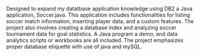 Designed to expand my datatbase application knowledge using DB2 a Java application, Soccer.java. This application includes functionalities for listing soccer match information, inserting player data, and a custom features. The project also involves creating a database index and analyzing soccer tournament data for goal statistics. A Java program a demo, and data analytics scripts or workbooks are all included. The project emphasizes proper database etiquette with use of java and mySQL.
